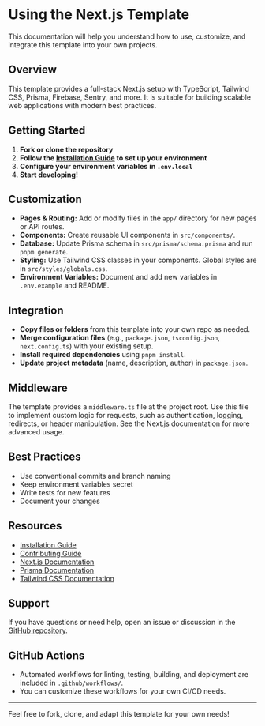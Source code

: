 # Using the Next.js Template

This documentation will help you understand how to use, customize, and integrate this template into your own projects.

## Overview

This template provides a full-stack Next.js setup with TypeScript, Tailwind CSS, Prisma, Firebase, Sentry, and more. It is suitable for building scalable web applications with modern best practices.

## Getting Started

1. **Fork or clone the repository**
2. **Follow the [Installation Guide](./INSTALLATION.md) to set up your environment**
3. **Configure your environment variables in `.env.local`**
4. **Start developing!**

## Customization

- **Pages & Routing:** Add or modify files in the `app/` directory for new pages or API routes.
- **Components:** Create reusable UI components in `src/components/`.
- **Database:** Update Prisma schema in `src/prisma/schema.prisma` and run `pnpm generate`.
- **Styling:** Use Tailwind CSS classes in your components. Global styles are in `src/styles/globals.css`.
- **Environment Variables:** Document and add new variables in `.env.example` and README.

## Integration

- **Copy files or folders** from this template into your own repo as needed.
- **Merge configuration files** (e.g., `package.json`, `tsconfig.json`, `next.config.ts`) with your existing setup.
- **Install required dependencies** using `pnpm install`.
- **Update project metadata** (name, description, author) in `package.json`.

## Middleware

The template provides a `middleware.ts` file at the project root. Use this file to implement custom logic for requests, such as authentication, logging, redirects, or header manipulation. See the Next.js documentation for more advanced usage.

## Best Practices

- Use conventional commits and branch naming
- Keep environment variables secret
- Write tests for new features
- Document your changes

## Resources

- [Installation Guide](./INSTALLATION.md)
- [Contributing Guide](./CONTRIBUTING.md)
- [Next.js Documentation](https://nextjs.org/docs)
- [Prisma Documentation](https://www.prisma.io/docs)
- [Tailwind CSS Documentation](https://tailwindcss.com/docs)

## Support

If you have questions or need help, open an issue or discussion in the [GitHub repository](https://github.com/koushikpuppala/nextjs-template).

## GitHub Actions

- Automated workflows for linting, testing, building, and deployment are included in `.github/workflows/`.
- You can customize these workflows for your own CI/CD needs.

---

Feel free to fork, clone, and adapt this template for your own needs!
